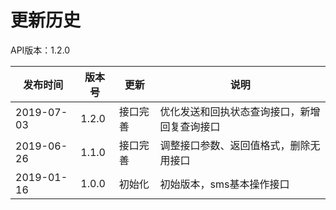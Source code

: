 # 更新历史 #

API版本：1.2.0

| 发布时间   | 版本号 | 更新     | 说明                                                         |
| ---------- | ------ | -------- | ------------------------------------------------------------ |
| 2019-07-03 | 1.2.0  | 接口完善 | 优化发送和回执状态查询接口，新增回复查询接口                 |
| 2019-06-26 | 1.1.0  | 接口完善 | 调整接口参数、返回值格式，删除无用接口                       |
| 2019-01-16 | 1.0.0  | 初始化   | 初始版本，sms基本操作接口                                    |
